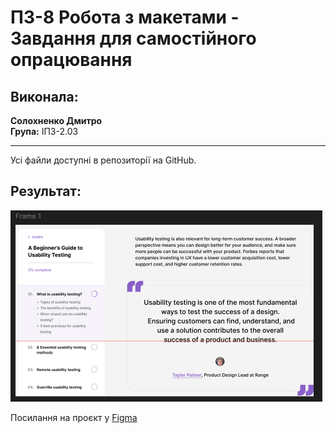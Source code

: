 # ПЗ-8 Робота з макетами - Завдання для самостійного опрацювання

## Виконала:
**Солохненко Дмитро**  
**Група:** ІПЗ-2.03

---
Усі файли доступні в репозиторії на GitHub.

## Результат:
![2](https://github.com/ahq504/UX-UI/blob/main/workshop_8/citata.png)


Посилання на проєкт у [Figma](https://www.figma.com/design/PkyF2ZHignAMXKkXzRxFhx/Workshop-8?node-id=0-1&t=8ibuspy0iLVykzXW-1)
